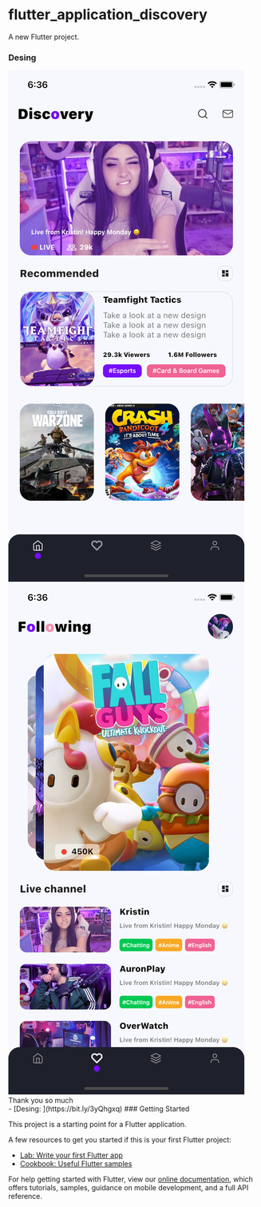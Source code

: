 # flutter_application_discovery

A new Flutter project.

### Desing
<img src="https://github.com/gquinodeveloper/flutter_app_games/blob/master/s1.png"/>
<img src="https://github.com/gquinodeveloper/flutter_app_games/blob/master/s2.png"/>
<br>
Thank you so much<br>
- [Desing: ](https://bit.ly/3yQhgxq)
### Getting Started

This project is a starting point for a Flutter application.

A few resources to get you started if this is your first Flutter project:

- [Lab: Write your first Flutter app](https://flutter.dev/docs/get-started/codelab)
- [Cookbook: Useful Flutter samples](https://flutter.dev/docs/cookbook)

For help getting started with Flutter, view our
[online documentation](https://flutter.dev/docs), which offers tutorials,
samples, guidance on mobile development, and a full API reference.
